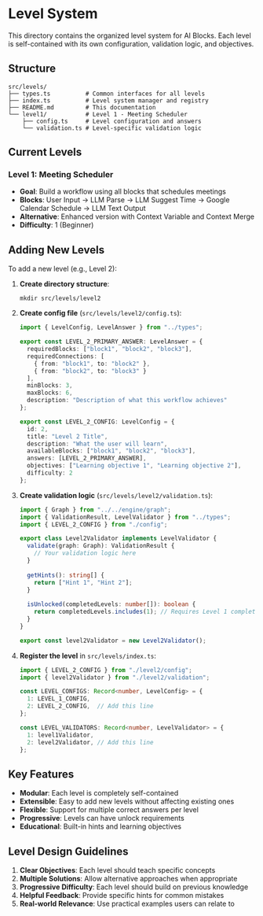 # Level System

This directory contains the organized level system for AI Blocks. Each level is self-contained with its own configuration, validation logic, and objectives.

## Structure

```
src/levels/
├── types.ts          # Common interfaces for all levels
├── index.ts          # Level system manager and registry
├── README.md         # This documentation
└── level1/           # Level 1 - Meeting Scheduler
    ├── config.ts     # Level configuration and answers
    └── validation.ts # Level-specific validation logic
```

## Current Levels

### Level 1: Meeting Scheduler
- **Goal**: Build a workflow using all blocks that schedules meetings
- **Blocks**: User Input → LLM Parse → LLM Suggest Time → Google Calendar Schedule → LLM Text Output
- **Alternative**: Enhanced version with Context Variable and Context Merge
- **Difficulty**: 1 (Beginner)

## Adding New Levels

To add a new level (e.g., Level 2):

1. **Create directory structure**:
   ```
   mkdir src/levels/level2
   ```

2. **Create config file** (`src/levels/level2/config.ts`):
   ```typescript
   import { LevelConfig, LevelAnswer } from "../types";
   
   export const LEVEL_2_PRIMARY_ANSWER: LevelAnswer = {
     requiredBlocks: ["block1", "block2", "block3"],
     requiredConnections: [
       { from: "block1", to: "block2" },
       { from: "block2", to: "block3" }
     ],
     minBlocks: 3,
     maxBlocks: 6,
     description: "Description of what this workflow achieves"
   };
   
   export const LEVEL_2_CONFIG: LevelConfig = {
     id: 2,
     title: "Level 2 Title",
     description: "What the user will learn",
     availableBlocks: ["block1", "block2", "block3"],
     answers: [LEVEL_2_PRIMARY_ANSWER],
     objectives: ["Learning objective 1", "Learning objective 2"],
     difficulty: 2
   };
   ```

3. **Create validation logic** (`src/levels/level2/validation.ts`):
   ```typescript
   import { Graph } from "../../engine/graph";
   import { ValidationResult, LevelValidator } from "../types";
   import { LEVEL_2_CONFIG } from "./config";
   
   export class Level2Validator implements LevelValidator {
     validate(graph: Graph): ValidationResult {
       // Your validation logic here
     }
     
     getHints(): string[] {
       return ["Hint 1", "Hint 2"];
     }
     
     isUnlocked(completedLevels: number[]): boolean {
       return completedLevels.includes(1); // Requires Level 1 completion
     }
   }
   
   export const level2Validator = new Level2Validator();
   ```

4. **Register the level** in `src/levels/index.ts`:
   ```typescript
   import { LEVEL_2_CONFIG } from "./level2/config";
   import { level2Validator } from "./level2/validation";
   
   const LEVEL_CONFIGS: Record<number, LevelConfig> = {
     1: LEVEL_1_CONFIG,
     2: LEVEL_2_CONFIG,  // Add this line
   };
   
   const LEVEL_VALIDATORS: Record<number, LevelValidator> = {
     1: level1Validator,
     2: level2Validator, // Add this line
   };
   ```

## Key Features

- **Modular**: Each level is completely self-contained
- **Extensible**: Easy to add new levels without affecting existing ones
- **Flexible**: Support for multiple correct answers per level
- **Progressive**: Levels can have unlock requirements
- **Educational**: Built-in hints and learning objectives

## Level Design Guidelines

1. **Clear Objectives**: Each level should teach specific concepts
2. **Multiple Solutions**: Allow alternative approaches when appropriate
3. **Progressive Difficulty**: Each level should build on previous knowledge
4. **Helpful Feedback**: Provide specific hints for common mistakes
5. **Real-world Relevance**: Use practical examples users can relate to 
